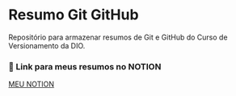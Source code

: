 
# Resumo Git GitHub

Repositório para armazenar resumos de Git e GitHub do Curso de Versionamento da DIO.

### 📖 Link para meus resumos no NOTION

[MEU NOTION](https://www.notion.so/Resumos-DIO-me-889490c43c5b469a8d7280f06ac006a1?pvs=4)
